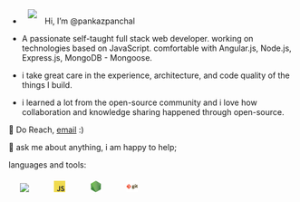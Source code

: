 - <img style="width:25px; padding:10px;" src="https://camo.githubusercontent.com/e8e7b06ecf583bc040eb60e44eb5b8e0ecc5421320a92929ce21522dbc34c891/68747470733a2f2f6d656469612e67697068792e636f6d2f6d656469612f6876524a434c467a6361737252346961377a2f67697068792e676966"> Hi, I’m @pankazpanchal

- A passionate self-taught full stack web developer. working on technologies based on JavaScript. comfortable with  Angular.js, Node.js, Express.js, MongoDB - Mongoose.
- i take great care in the experience, architecture, and code quality of the things I build.
- i learned a lot from the open-source community and i love how collaboration and knowledge sharing happened through open-source.

💼 Do Reach, <a href="mailto:chatwithpankaj7@gmail.com">email</a> :)

💬 ask me about anything, i am happy to help;

languages and tools:<br>
<img style="width:20px; padding:20px;" src="https://angular.io/assets/images/logos/angular/angular.png">
<img style="width:20px; padding:20px;" src="https://raw.githubusercontent.com/github/explore/80688e429a7d4ef2fca1e82350fe8e3517d3494d/topics/javascript/javascript.png">
<img style="width:20px; padding:20px;" src="https://raw.githubusercontent.com/github/explore/80688e429a7d4ef2fca1e82350fe8e3517d3494d/topics/nodejs/nodejs.png">
<img style="width:20px; padding:20px;" src="https://raw.githubusercontent.com/github/explore/80688e429a7d4ef2fca1e82350fe8e3517d3494d/topics/git/git.png">

